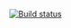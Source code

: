 [![Build status](https://ci.appveyor.com/api/projects/status/6hcohom8uskl4694?svg=true)](https://ci.appveyor.com/project/Dashket7/selenide)
